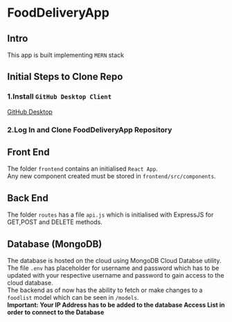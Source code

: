 # FoodDeliveryApp
## Intro
This app is built implementing `MERN` stack 
## Initial Steps to Clone Repo
### 1.Install `GitHub Desktop Client`
[GitHub Desktop](https://desktop.github.com/)
### 2.Log In and Clone FoodDeliveryApp Repository
## Front End
The folder `frontend` contains an initialised `React App`.\
Any new component created must be stored in `frontend/src/components`.
## Back End
The folder `routes` has a file `api.js` which is initialised with ExpressJS for GET,POST and DELETE methods.
## Database (MongoDB)
The database is hosted on the cloud using MongoDB Cloud Databse utility.\
The file `.env` has placeholder for username and password which has to be updated with your respective username and password to gain access to the cloud database.\
The backend as of now has the ability to fetch or make changes to a `foodlist` model which can be seen in `/models`.\
**Important: Your IP Address has to be added to the database Access List in order to connect to the Database** 
